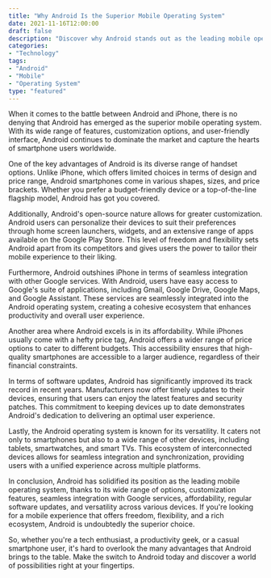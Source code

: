 ```yaml
--- 
title: "Why Android Is the Superior Mobile Operating System" 
date: 2021-11-16T12:00:00 
draft: false 
description: "Discover why Android stands out as the leading mobile operating system in the market." 
categories: 
- "Technology" 
tags: 
- "Android" 
- "Mobile" 
- "Operating System" 
type: "featured" 
---
```


When it comes to the battle between Android and iPhone, there is no denying that Android has emerged as the superior mobile operating system. With its wide range of features, customization options, and user-friendly interface, Android continues to dominate the market and capture the hearts of smartphone users worldwide.

One of the key advantages of Android is its diverse range of handset options. Unlike iPhone, which offers limited choices in terms of design and price range, Android smartphones come in various shapes, sizes, and price brackets. Whether you prefer a budget-friendly device or a top-of-the-line flagship model, Android has got you covered.

Additionally, Android's open-source nature allows for greater customization. Android users can personalize their devices to suit their preferences through home screen launchers, widgets, and an extensive range of apps available on the Google Play Store. This level of freedom and flexibility sets Android apart from its competitors and gives users the power to tailor their mobile experience to their liking.

Furthermore, Android outshines iPhone in terms of seamless integration with other Google services. With Android, users have easy access to Google's suite of applications, including Gmail, Google Drive, Google Maps, and Google Assistant. These services are seamlessly integrated into the Android operating system, creating a cohesive ecosystem that enhances productivity and overall user experience.

Another area where Android excels is in its affordability. While iPhones usually come with a hefty price tag, Android offers a wider range of price options to cater to different budgets. This accessibility ensures that high-quality smartphones are accessible to a larger audience, regardless of their financial constraints.

In terms of software updates, Android has significantly improved its track record in recent years. Manufacturers now offer timely updates to their devices, ensuring that users can enjoy the latest features and security patches. This commitment to keeping devices up to date demonstrates Android's dedication to delivering an optimal user experience.

Lastly, the Android operating system is known for its versatility. It caters not only to smartphones but also to a wide range of other devices, including tablets, smartwatches, and smart TVs. This ecosystem of interconnected devices allows for seamless integration and synchronization, providing users with a unified experience across multiple platforms.

In conclusion, Android has solidified its position as the leading mobile operating system, thanks to its wide range of options, customization features, seamless integration with Google services, affordability, regular software updates, and versatility across various devices. If you're looking for a mobile experience that offers freedom, flexibility, and a rich ecosystem, Android is undoubtedly the superior choice.

So, whether you're a tech enthusiast, a productivity geek, or a casual smartphone user, it's hard to overlook the many advantages that Android brings to the table. Make the switch to Android today and discover a world of possibilities right at your fingertips.
